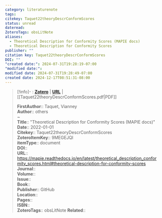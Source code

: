 ```yaml
---
category: literaturenote
tags: 
citekey: Taquet22theoryDescrConformScores
status: unread
dateread: 
ZoteroTags: obsLitNote
aliases:
  - Theoretical Description for Conformity Scores (MAPIE docs)
  - Theoretical Description for Conformity Scores
publisher: ""
citation key: Taquet22theoryDescrConformScores
DOI: ""
"created date:": 2024-07-31T19:28:19-07:00
"modified date:": 
modified date: 2024-07-31T19:28:49-07:00
created date: 2024-12-17T08:51:31-08:00
---
```


> [!info]- : [**Zotero**](zotero://select/library/items/9MEGEJQI)   | [**URL**](https://mapie.readthedocs.io/en/latest/theoretical_description_conformity_scores.html#theoretical-description-for-conformity-scores) | [[Taquet22theoryDescrConformScores.pdf|PDF]]
>
> 
> 
> **FirstAuthor**:: Taquet, Vianney  
> **Author**:: others  
~    
> **Title**:: "Theoretical Description for Conformity Scores (MAPIE docs)"  
> **Date**:: 2022-01-01  
> **Citekey**:: Taquet22theoryDescrConformScores  
> **ZoteroItemKey**:: 9MEGEJQI  
> **itemType**:: document  
> **DOI**::   
> **URL**:: https://mapie.readthedocs.io/en/latest/theoretical_description_conformity_scores.html#theoretical-description-for-conformity-scores  
> **Journal**::   
> **Volume**::   
> **Issue**::   
> **Book**::   
> **Publisher**:: GitHub  
> **Location**::    
> **Pages**::   
> **ISBN**::   
> **ZoteroTags**:: obsLitNote
> **Related**:: 

> Taquet, Vianney and others. _Theoretical Description for Conformity Scores (MAPIE Docs)_. GitHub, 2022, [https://mapie.readthedocs.io/en/latest/theoretical_description_conformity_scores.html#theoretical-description-for-conformity-scores](https://mapie.readthedocs.io/en/latest/theoretical_description_conformity_scores.html#theoretical-description-for-conformity-scores).
%% begin Obsidian Notes %%
___
==Delete this and write here.==
==Don't delete the `persist` directives above and below.==
___
%% end Obsidian Notes %%



%% Import Date: 2024-07-31T19:28:28.081-07:00 %%
